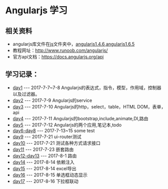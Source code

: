 # Angularjs 学习
## 相关资料

 - angularjs库文件在[js](./master/js)文件夹中，[angularjs1.4.6](./master/js/angular146),[angularjs1.6.5](./master/js/angular165)
 - 教程网址：http://www.runoob.com/angularjs/
 - 官方api文档：https://docs.angularjs.org/api


## 学习记录：

 - [day1](./master/day1/) --- 2017-7-7~7-8 Angularjs的表达式，指令，模型，作用域，控制器以及过滤器。
 - [day2](./master/day2/) --- 2017-7-9 Angularjs的service
 - [day3](./master/day3/) --- 2017-7-10 Angularjs的http，select，table，HTML DOM，表单，api
 - [day4](,/master/day4/) --- 2017-7-11 Angularjs的bootstrap,include,animate,DI,路由
 - [day5](./master/day5/) --- 2017-7-12 Angularjs的两个应用,笔记本,todo
 - [day6-day8](./master/day6) --- 2017-7-13~15 some test
 - [day9](./master/day9) --- 2017-7-21 ui-router测试
 - [day10](./master/day10) --- 2017-7-21 测试各种方式请求接口
 - [day11](./master/day11) --- 2017-7-23 嵌套路由
 - [day12-day13](./master/day12) --- 2017-8-1 路由
 - [day14](./master/day14) --- 2017-8-14 依赖注入
 - [day15](./master/day15) --- 2017-8-14 excel导出
 - [day16](./master/day16) --- 2017-8-15 单选框动态显示
 - [day17](./master/day17) --- 2017-8-16 下拉框联动